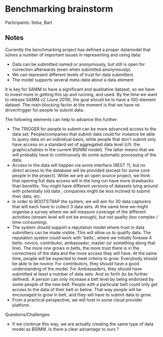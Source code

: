 # Benchmarking brainstorm
Participants: Seba, Bart

## Notes
Currently the benchmarking project has defined a proper datamodel that solves a number of important issues in representing and using data: 
- Data can be submitted named or anonymously, but still is open for correction afterwards (even when submitted anonymously)
- We can represent different levels of trust for data submitters
- The model supports several meta-data about a data element

It is key for SAMM to have a significant and qualitative dataset, so we have to invest more in getting this up and running, and used.
By the time we want to release SAMM v2 (June 2019), the goal should be to have a 100-element dataset.
The main blocking factor at the moment is that we have no driver/trigger for people to submit data. 

The following elements can help to advance this further:
- The TRIGGER for people to submit can be more advanced access to the data set. People/companies that submit data could for instance be able 
to query data on an individual basis, while people that don't submit only have access on a standard set of aggregated data level (cfr. the graphics/tables in the current BSIMM model).
The latter means that we will probably have to continuously do some automatic processing of the data.
- Access to the data will happen via some interface (REST ?), but no direct access to the database will be provided (except for some core people in the project).
While we are an open source project, we think that opening full data access will in the long run have more drawbacks than benefits. 
You might have different versions of datasets lying around with potentially old data ; companies might be less inclined to submit their data, etc.
- In order to BOOTSTRAP the system, we will aim for 30 data capturers that will each have to collect 3 data sets. At the same time we might organise a
survey where we will measure coverage of the different activities (stream level will not be enough), but not quality (too complex / time-consuming).
- The system should support a reputation model where trust in data submitters can be made visible. This will allow us to qualify data.
The reputation system could work with 'belts', where we initially foresee 4 belts: novice, contributor, ambassador, master (or something along that line). The more one
grows in belts, the more trust there is in the correctness of the data and the more access they will have. At the same time, people will be expected to meet criteria to grow.
Everybody should be able to be novice. For contributors, they should have a good understanding of the model. For Ambassadors, they should 
have submitted at least a number of data sets. And so forth (to be further defined). A person can only increase a belt level by being endorsed
by some people of the new belt. People with a particular belt could only get access to the data of their belt or below. That way people 
will be encouraged to grow in belt, and they will have to submit data to grow.
- From a practical perspective, we will host in some cloud provider platform.

Questions/Challenges:
- If we continue this way, we are actually creating the same type of data model as BSIMM. Is there a clear advantage to ours ?
